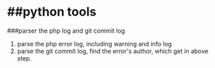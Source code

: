 ##python tools
============
###parser the php log and git commit log
1.  parse the php error log, including warning and info log
2.  parse the git commit log, find the error's author, which get in above step.

